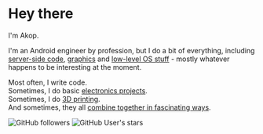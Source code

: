 # Hey there

I'm Akop.

I'm an Android engineer by profession, but I do a bit of
everything, including [server-side code](https://github.com/0xe1f/grouch), [graphics](https://github.com/0xe1f/FBNeo)
and [low-level OS stuff](https://github.com/8bitpsp/psplib) - mostly whatever happens to be interesting at the moment.

Most often, I write code.  
Sometimes, I do basic [electronics projects](https://github.com/0xe1f/NeoGeoWireless).  
Sometimes, I do [3D printing](https://github.com/0xe1f/NeoGeoWireless/blob/8a376b78544e930451821690862c74f65e591a03/stl/NGRcvrSNES.stl).  
And sometimes, they all [combine together in fascinating ways](https://github.com/0xe1f/red).  

![GitHub followers](https://img.shields.io/github/followers/0xe1f?label=Follow&style=social) ![GitHub User's stars](https://img.shields.io/github/stars/0xe1f?style=social)
